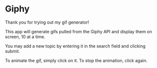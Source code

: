 # Giphy

Thank you for trying out my gif generator!

This app will generate gifs pulled from the Giphy API and display them on screen, 10 at a time.  

You may add a new topic by entering it in the search field and clicking submit. 

To animate the gif, simply click on it. To stop the animation, click again.